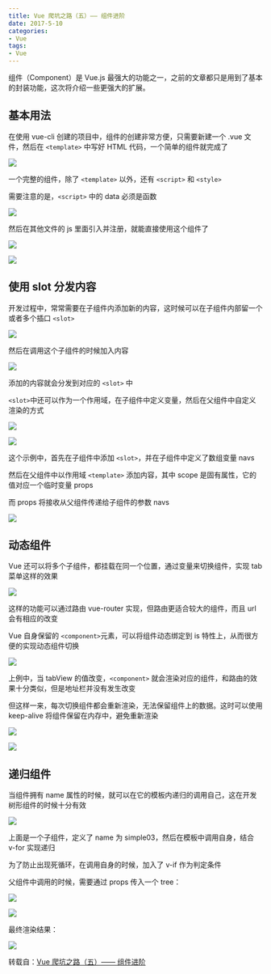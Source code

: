 ```yaml
---
title: Vue 爬坑之路（五）—— 组件进阶
date: 2017-5-10
categories:
- Vue
tags:
- Vue
---
```


组件（Component）是 Vue.js 最强大的功能之一，之前的文章都只是用到了基本的封装功能，这次将介绍一些更强大的扩展。


## 基本用法

在使用 vue-cli 创建的项目中，组件的创建非常方便，只需要新建一个 .vue 文件，然后在 `<template>` 中写好 HTML 代码，一个简单的组件就完成了

![](http://xie-blog.oss-cn-beijing.aliyuncs.com/blogImg/img33.png)


一个完整的组件，除了 `<template>` 以外，还有 `<script>` 和 `<style>`

需要注意的是，`<script>` 中的 data 必须是函数

![](http://xie-blog.oss-cn-beijing.aliyuncs.com/blogImg/img34.png)


然后在其他文件的 js 里面引入并注册，就能直接使用这个组件了

![](http://xie-blog.oss-cn-beijing.aliyuncs.com/blogImg/img35.png)

![](http://xie-blog.oss-cn-beijing.aliyuncs.com/blogImg/img36.png)


## 使用 slot 分发内容

开发过程中，常常需要在子组件内添加新的内容，这时候可以在子组件内部留一个或者多个插口 `<slot>`

![](http://xie-blog.oss-cn-beijing.aliyuncs.com/blogImg/img37.png)


然后在调用这个子组件的时候加入内容

![](http://xie-blog.oss-cn-beijing.aliyuncs.com/blogImg/img38.png)

添加的内容就会分发到对应的 `<slot>` 中

`<slot>`中还可以作为一个作用域，在子组件中定义变量，然后在父组件中自定义渲染的方式

![](http://xie-blog.oss-cn-beijing.aliyuncs.com/blogImg/img39.png)

![](http://xie-blog.oss-cn-beijing.aliyuncs.com/blogImg/img40.png)

这个示例中，首先在子组件中添加 `<slot>`，并在子组件中定义了数组变量 navs

然后在父组件中以作用域 `<template>` 添加内容，其中 scope 是固有属性，它的值对应一个临时变量 props

而 props 将接收从父组件传递给子组件的参数 navs

![](http://xie-blog.oss-cn-beijing.aliyuncs.com/blogImg/img41.png)

## 动态组件

Vue 还可以将多个子组件，都挂载在同一个位置，通过变量来切换组件，实现 tab 菜单这样的效果

![](http://xie-blog.oss-cn-beijing.aliyuncs.com/blogImg/img42.gif)


这样的功能可以通过路由 vue-router 实现，但路由更适合较大的组件，而且 url 会有相应的改变

Vue 自身保留的 `<component>`元素，可以将组件动态绑定到 is 特性上，从而很方便的实现动态组件切换

![](http://xie-blog.oss-cn-beijing.aliyuncs.com/blogImg/img43.png)


上例中，当 tabView 的值改变，`<component>` 就会渲染对应的组件，和路由的效果十分类似，但是地址栏并没有发生改变

但这样一来，每次切换组件都会重新渲染，无法保留组件上的数据。这时可以使用 keep-alive 将组件保留在内存中，避免重新渲染

![](http://xie-blog.oss-cn-beijing.aliyuncs.com/blogImg/img44.png)

![](http://xie-blog.oss-cn-beijing.aliyuncs.com/blogImg/img45.gif)



## 递归组件

当组件拥有 name 属性的时候，就可以在它的模板内递归的调用自己，这在开发树形组件的时候十分有效

![](http://xie-blog.oss-cn-beijing.aliyuncs.com/blogImg/img46.png)


上面是一个子组件，定义了 name 为 simple03，然后在模板中调用自身，结合 v-for 实现递归

为了防止出现死循环，在调用自身的时候，加入了 v-if 作为判定条件

父组件中调用的时候，需要通过 props 传入一个 tree：

![](http://xie-blog.oss-cn-beijing.aliyuncs.com/blogImg/img47.png)

![](http://xie-blog.oss-cn-beijing.aliyuncs.com/blogImg/img48.png)


最终渲染结果：

![](http://xie-blog.oss-cn-beijing.aliyuncs.com/blogImg/img49.png)


转载自：[Vue 爬坑之路（五）—— 组件进阶](https://www.cnblogs.com/wisewrong/p/6380903.html)